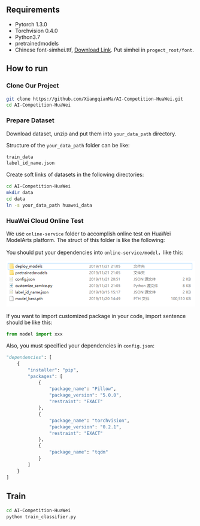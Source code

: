 ## Requirements
* Pytorch 1.3.0 
* Torchvision 0.4.0
* Python3.7
* pretrainedmodels
* Chinese font-simhei.ttf, [Download Link](https://fontzone.net/download/simhei). Put simhei in `progect_root/font`.

## How to run
### Clone Our Project
```bash
git clone https://github.com/XiangqianMa/AI-Competition-HuaWei.git
cd AI-Competition-HuaWei
```

### Prepare Dataset
Download dataset, unzip and put them into `your_data_path` directory.

Structure of the `your_data_path` folder can be like:
```bash
train_data
label_id_name.json
```

Create soft links of datasets in the following directories:

```bash 
cd AI-Competition-HuaWei
mkdir data
cd data
ln -s your_data_path huawei_data
```

### HuaWei Cloud Online Test

We use `online-service` folder to accomplish online test on HuaWei ModelArts platform.  The struct of this folder is like the following:

You should put your dependencies into `online-service/model`，like this:

![image-20191121211651701](readme/image-20191121211651701.png)

If you want to import customized package in your code, import sentence should be like this:

```python
from model import xxx
```

Also, you must specified your dependencies in `config.json`:

```python
"dependencies": [
    {
        "installer": "pip",
        "packages": [
            {
                "package_name": "Pillow",
                "package_version": "5.0.0",
                "restraint": "EXACT"
            },
            {
                "package_name": "torchvision",
                "package_version": "0.2.1",
                "restraint": "EXACT"
            },
            {
                "package_name": "tqdm"
            }                
        ]
    }
]
```

## Train

```bash
cd AI-Competition-HuaWei
python train_classifier.py
```